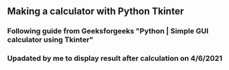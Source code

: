 ## Making a calculator with Python Tkinter
### Following guide from Geeksforgeeks "Python | Simple GUI calculator using Tkinter"
### Upadated by me to display result after calculation on 4/6/2021
